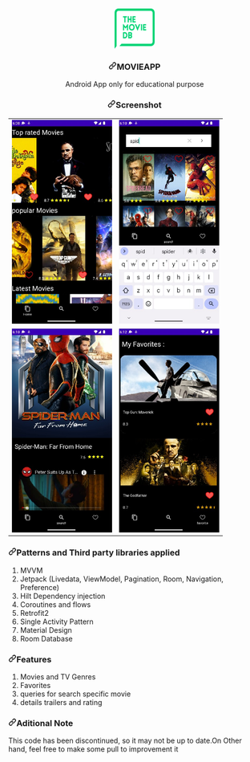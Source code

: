 <article class="markdown-body entry-content container-lg" itemprop="text">
<br>
<p align="center" dir="auto">
  <a href="https://github.com/ohadsa/movies/blob/master/app/src/main/res/drawable/tmdblogo.png">
    <img src="https://github.com/ohadsa/movies/blob/master/app/src/main/res/drawable/tmdblogo.png?raw=true" alt="Logo" width="80" height="80" style="max-width: 100%;">
  </a>
  </p><h3 align="center" dir="auto"><a id="user-content-movieapp" class="anchor" href="#movieapp" aria-hidden="true"><svg class="octicon octicon-link" viewBox="0 0 16 16" version="1.1" width="16" height="16" aria-hidden="true"><path fill-rule="evenodd" d="M7.775 3.275a.75.75 0 001.06 1.06l1.25-1.25a2 2 0 112.83 2.83l-2.5 2.5a2 2 0 01-2.83 0 .75.75 0 00-1.06 1.06 3.5 3.5 0 004.95 0l2.5-2.5a3.5 3.5 0 00-4.95-4.95l-1.25 1.25zm-4.69 9.64a2 2 0 010-2.83l2.5-2.5a2 2 0 012.83 0 .75.75 0 001.06-1.06 3.5 3.5 0 00-4.95 0l-2.5 2.5a3.5 3.5 0 004.95 4.95l1.25-1.25a.75.75 0 00-1.06-1.06l-1.25 1.25a2 2 0 01-2.83 0z"></path></svg></a>MOVIEAPP</h3>
  <p align="center" dir="auto">
    Android App only for educational purpose
  </p>
<p dir="auto"></p>
<p align="center" dir="auto">
  </a>
</p>

<h3 align="center" dir="auto"><a id="user-content-screenshot" class="anchor" href="#screenshot" aria-hidden="true"><svg class="octicon octicon-link" viewBox="0 0 16 16" version="1.1" width="16" height="16" aria-hidden="true"><path fill-rule="evenodd" d="M7.775 3.275a.75.75 0 001.06 1.06l1.25-1.25a2 2 0 112.83 2.83l-2.5 2.5a2 2 0 01-2.83 0 .75.75 0 00-1.06 1.06 3.5 3.5 0 004.95 0l2.5-2.5a3.5 3.5 0 00-4.95-4.95l-1.25 1.25zm-4.69 9.64a2 2 0 010-2.83l2.5-2.5a2 2 0 012.83 0 .75.75 0 001.06-1.06 3.5 3.5 0 00-4.95 0l-2.5 2.5a3.5 3.5 0 004.95 4.95l1.25-1.25a.75.75 0 00-1.06-1.06l-1.25 1.25a2 2 0 01-2.83 0z"></path></svg></a>Screenshot</h3>
<table align="center" dir="auto" >
  <tbody><tr>
    <td><a target="_blank" rel="noopener noreferrer" href="https://github.com/ohadsa/movies/blob/master/app/src/main/java/gini/ohadsa/day23/readme_photos/25e8a461-0135-42a1-a1a5-34ebf17e6e11.jpg"><img src="https://github.com/ohadsa/movies/blob/master/app/src/main/java/gini/ohadsa/day23/readme_photos/25e8a461-0135-42a1-a1a5-34ebf17e6e11.jpg?raw=true" alt="splash" width="200" style="max-width: 100%;"></a></td>
    <td><a target="_blank" rel="noopener noreferrer" href="https://github.com/ohadsa/movies/blob/master/app/src/main/java/gini/ohadsa/day23/readme_photos/2ace500b-013a-4ced-b3c6-bcf585939dd8.jpg"><img src="https://github.com/ohadsa/movies/blob/master/app/src/main/java/gini/ohadsa/day23/readme_photos/2ace500b-013a-4ced-b3c6-bcf585939dd8.jpg?raw=true" alt="splash" width="200" style="max-width: 100%;"></a></td>
  </tr>
  <tr>
    <td><a target="_blank" rel="noopener noreferrer" href="https://github.com/ohadsa/movies/blob/master/app/src/main/java/gini/ohadsa/day23/readme_photos/82019ff5-dace-49aa-8dbf-fcd1b55e79ac.jpg"><img src="https://github.com/ohadsa/movies/blob/master/app/src/main/java/gini/ohadsa/day23/readme_photos/82019ff5-dace-49aa-8dbf-fcd1b55e79ac.jpg?raw=true alt="splash" width="200" style="max-width: 100%;"></a></td>
    <td><a target="_blank" rel="noopener noreferrer" href="https://github.com/ohadsa/movies/blob/master/app/src/main/java/gini/ohadsa/day23/readme_photos/b887df3c-30cb-4180-9367-9b7534308fd1.jpg"><img src="https://github.com/ohadsa/movies/blob/master/app/src/main/java/gini/ohadsa/day23/readme_photos/b887df3c-30cb-4180-9367-9b7534308fd1.jpg?raw=true" alt="splash" width="200" style="max-width: 100%;"></a></td>
  </tr>

</tbody></table>
<h3 dir="auto"><a id="user-content-patterns-and-third-party-libraries-applied" class="anchor" href="#patterns-and-third-party-libraries-applied" aria-hidden="true"><svg class="octicon octicon-link" viewBox="0 0 16 16" version="1.1" width="16" height="16" aria-hidden="true"><path fill-rule="evenodd" d="M7.775 3.275a.75.75 0 001.06 1.06l1.25-1.25a2 2 0 112.83 2.83l-2.5 2.5a2 2 0 01-2.83 0 .75.75 0 00-1.06 1.06 3.5 3.5 0 004.95 0l2.5-2.5a3.5 3.5 0 00-4.95-4.95l-1.25 1.25zm-4.69 9.64a2 2 0 010-2.83l2.5-2.5a2 2 0 012.83 0 .75.75 0 001.06-1.06 3.5 3.5 0 00-4.95 0l-2.5 2.5a3.5 3.5 0 004.95 4.95l1.25-1.25a.75.75 0 00-1.06-1.06l-1.25 1.25a2 2 0 01-2.83 0z"></path></svg></a>Patterns and Third party libraries applied</h3>
<ol dir="auto">
<li>MVVM</li>
<li>Jetpack (Livedata, ViewModel, Pagination, Room, Navigation, Preference)</li>
<li>Hilt Dependency injection</li>
<li>Coroutines and flows</li>
<li>Retrofit2</li>
<li>Single Activity Pattern</li>
<li>Material Design</li>
<li>Room Database</li>
</ol>
<h3 dir="auto"><a id="user-content-features" class="anchor" href="#features" aria-hidden="true"><svg class="octicon octicon-link" viewBox="0 0 16 16" version="1.1" width="16" height="16" aria-hidden="true"><path fill-rule="evenodd" d="M7.775 3.275a.75.75 0 001.06 1.06l1.25-1.25a2 2 0 112.83 2.83l-2.5 2.5a2 2 0 01-2.83 0 .75.75 0 00-1.06 1.06 3.5 3.5 0 004.95 0l2.5-2.5a3.5 3.5 0 00-4.95-4.95l-1.25 1.25zm-4.69 9.64a2 2 0 010-2.83l2.5-2.5a2 2 0 012.83 0 .75.75 0 001.06-1.06 3.5 3.5 0 00-4.95 0l-2.5 2.5a3.5 3.5 0 004.95 4.95l1.25-1.25a.75.75 0 00-1.06-1.06l-1.25 1.25a2 2 0 01-2.83 0z"></path></svg></a>Features</h3>
<ol dir="auto">
<li>Movies and TV Genres</li>
<li>Favorites</li>
<li>queries for search specific movie</li>
<li>details trailers and rating</li>
</ol>
<h3 dir="auto"><a id="user-content-aditional-note" class="anchor" href="#aditional-note" aria-hidden="true"><svg class="octicon octicon-link" viewBox="0 0 16 16" version="1.1" width="16" height="16" aria-hidden="true"><path fill-rule="evenodd" d="M7.775 3.275a.75.75 0 001.06 1.06l1.25-1.25a2 2 0 112.83 2.83l-2.5 2.5a2 2 0 01-2.83 0 .75.75 0 00-1.06 1.06 3.5 3.5 0 004.95 0l2.5-2.5a3.5 3.5 0 00-4.95-4.95l-1.25 1.25zm-4.69 9.64a2 2 0 010-2.83l2.5-2.5a2 2 0 012.83 0 .75.75 0 001.06-1.06 3.5 3.5 0 00-4.95 0l-2.5 2.5a3.5 3.5 0 004.95 4.95l1.25-1.25a.75.75 0 00-1.06-1.06l-1.25 1.25a2 2 0 01-2.83 0z"></path></svg></a>Aditional Note</h3>
<p dir="auto">This code has been discontinued, so it may not be up to date.On Other hand, feel free to make some pull to improvement it</p>
</article>

